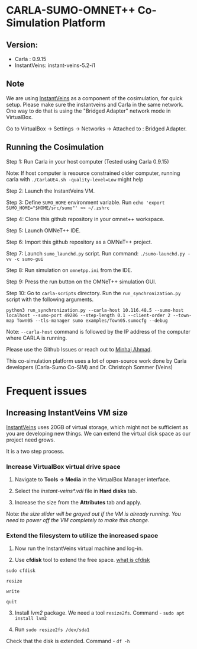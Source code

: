 # CARLA-SUMO-OMNET++ Co-Simulation Platform

## Version: 

- Carla : 0.9.15
- InstantVeins: instant-veins-5.2-i1

## Note

We are using [InstantVeins](https://veins.car2x.org/documentation/instant-veins/) as a component of the cosimulation, for quick setup. Please make sure the instantveins and Carla in the same network. One way to do that is using the "Bridged Adapter" network mode in VirtualBox.

Go to VirtualBox -> Settings -> Networks -> Attached to : Bridged Adapter. 

## Running the Cosimulation

Step 1: Run Carla in your host computer (Tested using Carla 0.9.15)

Note: If host computer is resource constrained older computer, running carla with `./CarlaUE4.sh -quality-level=Low` might help

Step 2: Launch the InstantVeins VM. 

Step 3: Define `SUMO_HOME` environment variable. Run `echo 'export SUMO_HOME="$HOME/src/sumo"' >> ~/.zshrc`

Step 4: Clone this github repository in your omnet++ workspace. 

Step 5: Launch OMNeT++ IDE. 

Step 6: Import this github repository as a OMNeT++ project. 

Step 7: Launch `sumo_launchd.py` script. Run command: `./sumo-launchd.py -vv -c sumo-gui`

Step 8: Run simulation on `omnetpp.ini` from the IDE. 

Step 9: Press the run button on the OMNeT++ simulation GUI.

Step 10: Go to `carla-scripts` directory. Run the `run_synchronization.py` script with the following arguments.

```
python3 run_synchronization.py --carla-host 10.116.48.5 --sumo-host localhost --sumo-port 49286 --step-length 0.1 --client-order 2 --town-map Town05 --tls-manager sumo examples/Town05.sumocfg --debug
```

Note: `--carla-host` command is followed by the IP address of the computer where CARLA is running. 

Please use the Github Issues or reach out to [Minhaj Ahmad](https://minhaj6.github.io).



This co-simulation platform uses a lot of open-source work done by Carla developers (Carla-Sumo Co-SIM) and Dr. Christoph Sommer (Veins)


# Frequent issues
## Increasing InstantVeins VM size

[InstantVeins](https://veins.car2x.org/documentation/instant-veins/) uses 20GB of virtual storage, which might not be sufficient as you are developing new things. We can extend the virtual disk space as our project need grows. 

It is a two step process. 

### Increase VirtualBox virtual drive space

1. Navigate to **Tools -> Media** in the VirtualBox Manager interface.

2. Select the _instant-veins*.vdi_ file in **Hard disks** tab. 

3. Increase the size from the **Attributes** tab and apply. 

Note: _the size slider will be grayed out if the VM is already running. You need to power off the VM completely to make this change._

### Extend the filesystem to utilize the increased space

1. Now run the InstantVeins virtual machine and log-in.

2. Use **cfdisk** tool to extend the free space. [what is cfdisk](https://cfdisk.com/#:~:text=Example%203%3A%20Resizing%20a%20Partition)

```
sudo cfdisk

resize

write

quit
```

3. Install _lvm2_ package. We need a tool `resize2fs`. Command - `sudo apt install lvm2`

4. Run `sudo resize2fs /dev/sda1` 

Check that the disk is extended. Command - `df -h`
